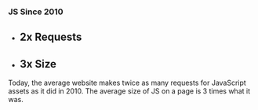 <div class="box--full">
<h3>JS Since 2010</h3>
  <ul class="list--columns">
    <li><h2 class="number-stat">
      <span class="number-circle">2x</span> Requests</li>
    </h2>
    <li><h2 class="number-stat"><span class="number-circle">3x</span> Size</h2></li>
  </ul>
</div>

<aside class="notes">Today, the average website makes twice as many requests for JavaScript assets as it did in 2010. The average size of JS on a page is 3 times what it was.</aside>
